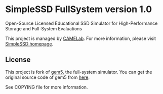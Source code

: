 # SimpleSSD FullSystem version 1.0
Open-Source Licensed Educational SSD Simulator for High-Performance Storage and Full-System Evaluations

This project is managed by [CAMELab](http://camelab.org/).
For more information, please visit [SimpleSSD homepage](http://simplessd.org/).

## License
This project is fork of [gem5](http://gem5.org), the full-system simulator.
You can get the original source code of gem5 from [here](https://github.com/gem5/gem5).

See COPYING file for more information.
